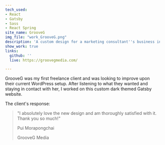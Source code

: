 ```yaml
---
tech_used:
- React
- Gatsby
- Sass
- React Spring
site_name: GrooveG
img_file: "work_GrooveG.png"
description: 'A custom design for a marketing consultant''s business in Thailand.  '
show_work: true
links:
  github: ''
  live: https://groovegmedia.com/

---
```

GrooveG was my first freelance client and was looking to improve upon their current WordPress setup. After listening to what they wanted and staying in contact with her, I worked on this custom dark themed Gatsby website.

The client's response:

> "I absolutely love the new design and am thoroughly satisfied with it. Thank you so much!"
>
> Pui Morapongchai
>
> GrooveG Media
